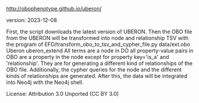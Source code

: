http://obophenotype.github.io/uberon/

version: 2023-12-08

First, the script downloads the latest version of UBERON.
Then the OBO file from the UBERON will be transformed into node and relationship TSV with the program of EFO/transform_obo_to_tsv_and_cypher_file.py data/ext.obo Uberon uberon_extend
All terms are a node in DO all property-value pairs in OBO are a property in the node except for property key='is_a' and 'relationship'. They are for generating a different kind of relationships of the OBO file.
Additionally, the cypher queries for the node and the different kinds of relationships are generated. After this, the data will be integrated into Neo4j with the Neo4j shell.

License: Attribution 3.0 Unported (CC BY 3.0)
